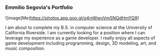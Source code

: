 ### Emmilio Segovia's Portfolio

![image]Me(https://photos.app.goo.gl/g4mWwoVmSNQdHmYQ9)

I am about to complete my B.S. in computer science at the University of California Riverside. I am currently looking for a position where I can leverage my experience as a game developer. I really enjoy all aspects of game development including programming, design, 3D modeling, art, and music composition.

